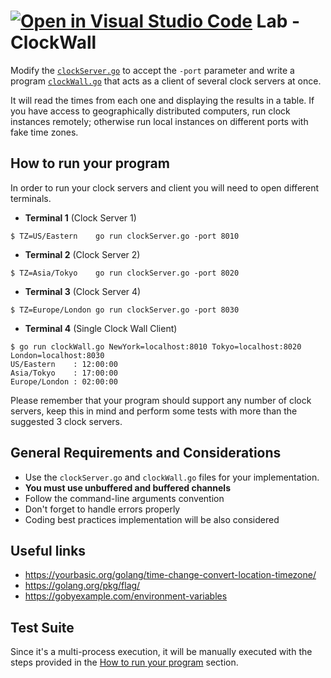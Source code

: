 [![Open in Visual Studio Code](https://classroom.github.com/assets/open-in-vscode-c66648af7eb3fe8bc4f294546bfd86ef473780cde1dea487d3c4ff354943c9ae.svg)](https://classroom.github.com/online_ide?assignment_repo_id=7731035&assignment_repo_type=AssignmentRepo)
Lab - ClockWall
===============

Modify the [`clockServer.go`](./clockServer.go) to accept the `-port` parameter
and write a program [`clockWall.go`](clockWall.go) that acts as a client
of several clock servers at once.

It will read the times from each one and displaying the results in a
table. If you have access to geographically distributed computers,
run clock instances remotely; otherwise run local instances on different
ports with fake time zones.


How to run your program
-----------------------

In order to run your clock servers and client you will need to open different terminals.

- **Terminal 1** (Clock Server 1)
```
$ TZ=US/Eastern    go run clockServer.go -port 8010
```

- **Terminal 2** (Clock Server 2)
```
$ TZ=Asia/Tokyo    go run clockServer.go -port 8020
```

- **Terminal 3** (Clock Server 4)
```
$ TZ=Europe/London go run clockServer.go -port 8030
```

- **Terminal 4** (Single Clock Wall Client)
```
$ go run clockWall.go NewYork=localhost:8010 Tokyo=localhost:8020 London=localhost:8030
US/Eastern    : 12:00:00
Asia/Tokyo    : 17:00:00
Europe/London : 02:00:00
```

Please remember that your program should support any number of clock
servers, keep this in mind and perform some tests with more than the
suggested 3 clock servers.

General Requirements and Considerations
---------------------------------------
- Use the `clockServer.go` and `clockWall.go` files for your implementation.
- **You must use unbuffered and buffered channels**
- Follow the command-line arguments convention
- Don't forget to handle errors properly
- Coding best practices implementation will be also considered

Useful links
------------
- https://yourbasic.org/golang/time-change-convert-location-timezone/
- https://golang.org/pkg/flag/
- https://gobyexample.com/environment-variables


Test Suite
----------

Since it's a multi-process execution, it will be manually executed
with the steps provided in the [How to run your
program](#how-to-run-your-program) section.

